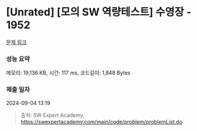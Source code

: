 # [Unrated] [모의 SW 역량테스트] 수영장 - 1952 

[문제 링크](https://swexpertacademy.com/main/code/problem/problemDetail.do?contestProbId=AV5PpFQaAQMDFAUq) 

### 성능 요약

메모리: 19,136 KB, 시간: 117 ms, 코드길이: 1,848 Bytes

### 제출 일자

2024-09-04 13:19



> 출처: SW Expert Academy, https://swexpertacademy.com/main/code/problem/problemList.do